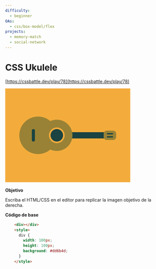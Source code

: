 ```yaml
---
difficulty:
  - beginner
OAs:
  - css/box-model/flex
projects:
  - memory-match
  - social-network
---
```


# CSS Ukulele

[https://cssbattle.dev/play/78](https://cssbattle.dev/play/78)

![CSS Totally Triangle](css-ukulele.png)

__Objetivo__

Escriba el HTML/CSS en el editor para replicar la imagen objetivo de la derecha.

__Código de base__

```html
    <div></div>
    <style>
      div {
        width: 100px;
        height: 100px;
        background: #dd6b4d;
      }
    </style>
```